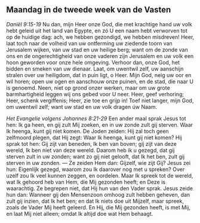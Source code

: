 ## Maandag in de tweede week van de Vasten

*Daniël 9:15-19*
Nu dan, mijn Heer onze God, die met krachtige hand uw volk hebt geleid uit het land van Egypte, en zó U een naam hebt verworven tot op de huidige dag: ach, we hebben gezondigd, we hebben misdreven! Heer, laat toch naar de volheid van uw ontferming uw ziedende toorn van Jerusalem wijken, van uw stad en uw heilige berg; want om de zonde van ons en de ongerechtigheid van onze vaderen zijn Jerusalem en uw volk een hoon geworden voor onze hele omgeving. Verhoor dan, onze God, het bidden en smeken van uw dienaar. Laat, om uwentwil zelf, uw aanschijn stralen over uw heiligdom, dat in puin ligt, o Heer. Mijn God, neig uw oor en wil horen; open uw ogen en aanschouw onze puinen, en de stad, die naar U is genoemd. Neen, niet op grond onzer werken, maar om uw grote barmhartigheid leggen wij ons gebed voor U neer. Heer, geef verhoring; Heer, schenk vergiffenis; Heer, zie toe en grijp in! Toef niet langer, mijn God, om uwentwil zelf; want uw stad en uw volk dragen úw Naam. 

*Het Evangelie volgens Johannes 8:21-29*
Een ander maal sprak Jesus tot hen: Ik ga heen, en gij zult Mij zoeken, en in uw zonde zult gij sterven. Waar Ik heenga, kunt gij niet komen. De Joden zeiden: Hij zal toch geen zelfmoord plegen, dat Hij zegt: Waar Ik heenga, kunt gij niet komen? Hij sprak tot hen: Gij zijt van beneden, Ik ben van boven; gij zijt van deze wereld, Ik ben niet van deze wereld. Daarom heb ik u gezegd, dat gij sterven zult in uw zonden; want zo gij niet gelooft, dat Ik het ben, zult gij sterven in uw zonden. — Ze zeiden Hem dan: Gijzelf, wie zijt Gij? Jesus zei hun: Eigenlijk gezegd, waarom zou Ik daarover nog met u spreken? Over uzelf zou Ik veel kunnen zeggen, en oordelen. Maar Ik spreek tot de wereld, wat Ik gehoord heb van Hem, die Mij gezonden heeft; en Deze is waarachtig. Ze begrepen niet, dat Hij hun van den Vader sprak. Jesus zeide hun dan: Wanneer gij den Mensenzoon omhoog zult hebben geheven, dan zult gij inzien, dat Ik het ben; en dat Ik niets doe uit Mijzelf, maar spreek, zoals de Vader Mij heeft geleerd. En Hij, die Mij gezonden heeft, is met Mij, en laat Mij niet alleen; omdat Ik altijd doe wat Hem behaagt. 

